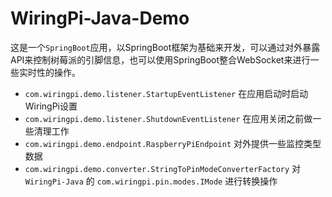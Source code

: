 # WiringPi-Java-Demo

这是一个`SpringBoot`应用，以SpringBoot框架为基础来开发，可以通过对外暴露API来控制树莓派的引脚信息，也可以使用SpringBoot整合WebSocket来进行一些实时性的操作。



- `com.wiringpi.demo.listener.StartupEventListener` 在应用启动时启动WiringPi设置
- `com.wiringpi.demo.listener.ShutdownEventListener` 在应用关闭之前做一些清理工作
- `com.wiringpi.demo.endpoint.RaspberryPiEndpoint` 对外提供一些监控类型数据
- `com.wiringpi.demo.converter.StringToPinModeConverterFactory` 对 `WiringPi-Java` 的 `com.wiringpi.pin.modes.IMode` 进行转换操作



